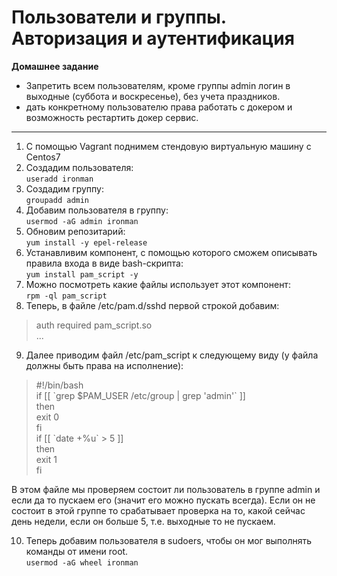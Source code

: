# Пользователи и группы. Авторизация и аутентификация 
**Домашнее задание**  
- Запретить всем пользователям, кроме группы admin логин в выходные (суббота и воскресенье), без учета праздников.
- дать конкретному пользователю права работать с докером и возможность рестартить докер сервис.

---
1. С помощью Vagrant поднимем стендовую виртуальную машину с Сentos7  
2. Создадим пользователя:  
`useradd ironman`  
3. Создадим группу:  
`groupadd admin`
4. Добавим пользователя в группу:  
`usermod -aG admin ironman`
5. Обновим репозитарий:  
`yum install -y epel-release`  
6. Устанавливим компонент, с помощью которого сможем описывать правила входа в виде bash-скрипта:  
`yum install pam_script -y`
7. Можно посмотреть какие файлы использует этот компонент:  
`rpm -ql pam_script`
8. Теперь, в файле /etc/pam.d/sshd первой строкой добавим:  
> auth required pam_script.so  
> ...

9. Далее приводим файл /etc/pam_script к следующему виду (у файла должны быть права на исполнение):  
> #!/bin/bash  
> if [[ \`grep $PAM_USER /etc/group | grep 'admin'\` ]]  
> then  
> exit 0  
> fi  
> if [[ \`date +%u\` > 5 ]]  
> then  
> exit 1  
> fi  

В этом файле мы проверяем состоит ли пользователь в группе admin и если да то пускаем его (значит его можно пускать всегда). Если он не состоит в этой группе то срабатывает проверка на то, какой сейчас день недели, если он больше 5, т.е. выходные то не пускаем.  

10. Теперь добавим пользователя в sudoers, чтобы он мог выполнять команды от имени root.  
`usermod -aG wheel ironman`
